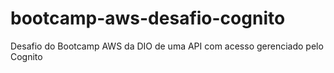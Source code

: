 # bootcamp-aws-desafio-cognito
Desafio do Bootcamp AWS da DIO de uma API com acesso gerenciado pelo Cognito
